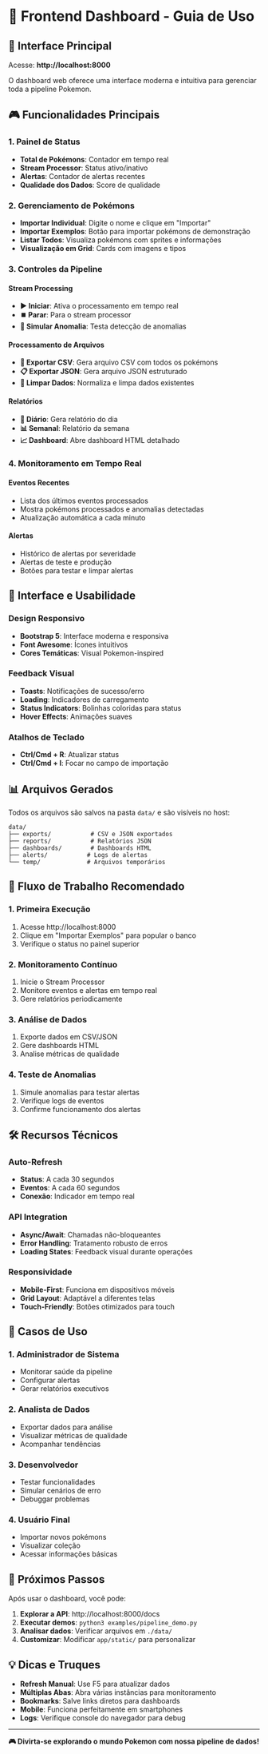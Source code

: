 # 🎯 Frontend Dashboard - Guia de Uso

## 📱 Interface Principal

Acesse: **http://localhost:8000**

O dashboard web oferece uma interface moderna e intuitiva para gerenciar toda a pipeline Pokemon.

## 🎮 Funcionalidades Principais

### 1. **Painel de Status**
- **Total de Pokémons**: Contador em tempo real
- **Stream Processor**: Status ativo/inativo
- **Alertas**: Contador de alertas recentes
- **Qualidade dos Dados**: Score de qualidade

### 2. **Gerenciamento de Pokémons**
- **Importar Individual**: Digite o nome e clique em "Importar"
- **Importar Exemplos**: Botão para importar pokémons de demonstração
- **Listar Todos**: Visualiza pokémons com sprites e informações
- **Visualização em Grid**: Cards com imagens e tipos

### 3. **Controles da Pipeline**

#### Stream Processing
- **▶️ Iniciar**: Ativa o processamento em tempo real
- **⏹️ Parar**: Para o stream processor
- **🐛 Simular Anomalia**: Testa detecção de anomalias

#### Processamento de Arquivos
- **📄 Exportar CSV**: Gera arquivo CSV com todos os pokémons
- **📋 Exportar JSON**: Gera arquivo JSON estruturado
- **🧹 Limpar Dados**: Normaliza e limpa dados existentes

#### Relatórios
- **📅 Diário**: Gera relatório do dia
- **📊 Semanal**: Relatório da semana
- **📈 Dashboard**: Abre dashboard HTML detalhado

### 4. **Monitoramento em Tempo Real**

#### Eventos Recentes
- Lista dos últimos eventos processados
- Mostra pokémons processados e anomalias detectadas
- Atualização automática a cada minuto

#### Alertas
- Histórico de alertas por severidade
- Alertas de teste e produção
- Botões para testar e limpar alertas

## 🎨 Interface e Usabilidade

### Design Responsivo
- **Bootstrap 5**: Interface moderna e responsiva
- **Font Awesome**: Ícones intuitivos
- **Cores Temáticas**: Visual Pokemon-inspired

### Feedback Visual
- **Toasts**: Notificações de sucesso/erro
- **Loading**: Indicadores de carregamento
- **Status Indicators**: Bolinhas coloridas para status
- **Hover Effects**: Animações suaves

### Atalhos de Teclado
- **Ctrl/Cmd + R**: Atualizar status
- **Ctrl/Cmd + I**: Focar no campo de importação

## 📊 Arquivos Gerados

Todos os arquivos são salvos na pasta `data/` e são visíveis no host:

```
data/
├── exports/           # CSV e JSON exportados
├── reports/           # Relatórios JSON
├── dashboards/        # Dashboards HTML
├── alerts/           # Logs de alertas
└── temp/             # Arquivos temporários
```

## 🔄 Fluxo de Trabalho Recomendado

### 1. **Primeira Execução**
1. Acesse http://localhost:8000
2. Clique em "Importar Exemplos" para popular o banco
3. Verifique o status no painel superior

### 2. **Monitoramento Contínuo**
1. Inicie o Stream Processor
2. Monitore eventos e alertas em tempo real
3. Gere relatórios periodicamente

### 3. **Análise de Dados**
1. Exporte dados em CSV/JSON
2. Gere dashboards HTML
3. Analise métricas de qualidade

### 4. **Teste de Anomalias**
1. Simule anomalias para testar alertas
2. Verifique logs de eventos
3. Confirme funcionamento dos alertas

## 🛠️ Recursos Técnicos

### Auto-Refresh
- **Status**: A cada 30 segundos
- **Eventos**: A cada 60 segundos
- **Conexão**: Indicador em tempo real

### API Integration
- **Async/Await**: Chamadas não-bloqueantes
- **Error Handling**: Tratamento robusto de erros
- **Loading States**: Feedback visual durante operações

### Responsividade
- **Mobile-First**: Funciona em dispositivos móveis
- **Grid Layout**: Adaptável a diferentes telas
- **Touch-Friendly**: Botões otimizados para touch

## 🎯 Casos de Uso

### 1. **Administrador de Sistema**
- Monitorar saúde da pipeline
- Configurar alertas
- Gerar relatórios executivos

### 2. **Analista de Dados**
- Exportar dados para análise
- Visualizar métricas de qualidade
- Acompanhar tendências

### 3. **Desenvolvedor**
- Testar funcionalidades
- Simular cenários de erro
- Debuggar problemas

### 4. **Usuário Final**
- Importar novos pokémons
- Visualizar coleção
- Acessar informações básicas

## 🚀 Próximos Passos

Após usar o dashboard, você pode:

1. **Explorar a API**: http://localhost:8000/docs
2. **Executar demos**: `python3 examples/pipeline_demo.py`
3. **Analisar dados**: Verificar arquivos em `./data/`
4. **Customizar**: Modificar `app/static/` para personalizar

## 💡 Dicas e Truques

- **Refresh Manual**: Use F5 para atualizar dados
- **Múltiplas Abas**: Abra várias instâncias para monitoramento
- **Bookmarks**: Salve links diretos para dashboards
- **Mobile**: Funciona perfeitamente em smartphones
- **Logs**: Verifique console do navegador para debug

---

**🎮 Divirta-se explorando o mundo Pokemon com nossa pipeline de dados!**
